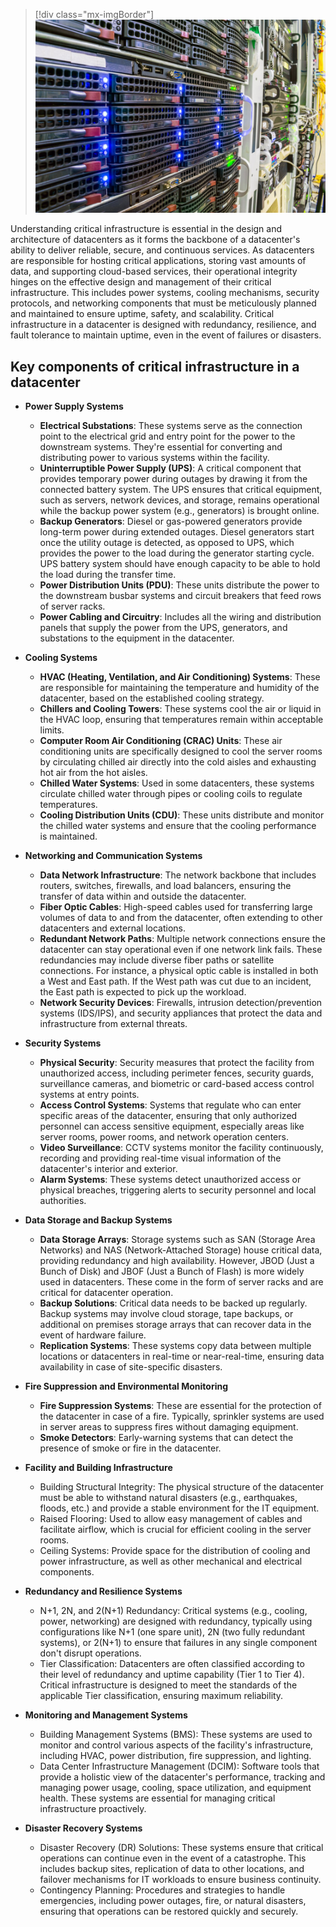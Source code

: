 >[!div class="mx-imgBorder"]
>[![Screenshot of a datacenter rack filled with server units, showcasing the intricate setup and connectivity of IT infrastructure.](../media/datacenter-server-rack.jpg)](../media/datacenter-server-rack.jpg#lightbox)

Understanding critical infrastructure is essential in the design and architecture of datacenters as it forms the backbone of a datacenter's ability to deliver reliable, secure, and continuous services. As datacenters are responsible for hosting critical applications, storing vast amounts of data, and supporting cloud-based services, their operational integrity hinges on the effective design and management of their critical infrastructure. This includes power systems, cooling mechanisms, security protocols, and networking components that must be meticulously planned and maintained to ensure uptime, safety, and scalability. Critical infrastructure in a datacenter is designed with redundancy, resilience, and fault tolerance to maintain uptime, even in the event of failures or disasters.

## Key components of critical infrastructure in a datacenter

- **Power Supply Systems**  
  - **Electrical Substations**: These systems serve as the connection point to the electrical grid and entry point for the power to the downstream systems. They're essential for converting and distributing power to various systems within the facility.  
  - **Uninterruptible Power Supply (UPS)**: A critical component that provides temporary power during outages by drawing it from the connected battery system. The UPS ensures that critical equipment, such as servers, network devices, and storage, remains operational while the backup power system (e.g., generators) is brought online.  
  - **Backup Generators**: Diesel or gas-powered generators provide long-term power during extended outages. Diesel generators start once the utility outage is detected, as opposed to UPS, which provides the power to the load during the generator starting cycle. UPS battery system should have enough capacity to be able to hold the load during the transfer time.  
  - **Power Distribution Units (PDU)**: These units distribute the power to the downstream busbar systems and circuit breakers that feed rows of server racks.  
  - **Power Cabling and Circuitry**: Includes all the wiring and distribution panels that supply the power from the UPS, generators, and substations to the equipment in the datacenter.

- **Cooling Systems**

  - **HVAC (Heating, Ventilation, and Air Conditioning) Systems**: These are responsible for maintaining the temperature and humidity of the datacenter, based on the established cooling strategy.  
  - **Chillers and Cooling Towers**: These systems cool the air or liquid in the HVAC loop, ensuring that temperatures remain within acceptable limits.  
  - **Computer Room Air Conditioning (CRAC) Units**: These air conditioning units are specifically designed to cool the server rooms by circulating chilled air directly into the cold aisles and exhausting hot air from the hot aisles.
  - **Chilled Water Systems**: Used in some datacenters, these systems circulate chilled water through pipes or cooling coils to regulate temperatures.  
  - **Cooling Distribution Units (CDU)**: These units distribute and monitor the chilled water systems and ensure that the cooling performance is maintained.

- **Networking and Communication Systems**

  - **Data Network Infrastructure**: The network backbone that includes routers, switches, firewalls, and load balancers, ensuring the transfer of data within and outside the datacenter.  
  - **Fiber Optic Cables**: High-speed cables used for transferring large volumes of data to and from the datacenter, often extending to other datacenters and external locations.  
  - **Redundant Network Paths**: Multiple network connections ensure the datacenter can stay operational even if one network link fails. These redundancies may include diverse fiber paths or satellite connections. For instance, a physical optic cable is installed in both a West and East path. If the West path was cut due to an incident, the East path is expected to pick up the workload.  
  - **Network Security Devices**: Firewalls, intrusion detection/prevention systems (IDS/IPS), and security appliances that protect the data and infrastructure from external threats.

- **Security Systems**

  - **Physical Security**: Security measures that protect the facility from unauthorized access, including perimeter fences, security guards, surveillance cameras, and biometric or card-based access control systems at entry points.
  - **Access Control Systems**: Systems that regulate who can enter specific areas of the datacenter, ensuring that only authorized personnel can access sensitive equipment, especially areas like server rooms, power rooms, and network operation centers.  
  - **Video Surveillance**: CCTV systems monitor the facility continuously, recording and providing real-time visual information of the datacenter's interior and exterior.  
  - **Alarm Systems**: These systems detect unauthorized access or physical breaches, triggering alerts to security personnel and local authorities.

- **Data Storage and Backup Systems**

  - **Data Storage Arrays**: Storage systems such as SAN (Storage Area Networks) and NAS (Network-Attached Storage) house critical data, providing redundancy and high availability. However, JBOD (Just a Bunch of Disk) and JBOF (Just a Bunch of Flash) is more widely used in datacenters. These come in the form of server racks and are critical for datacenter operation.  
  - **Backup Solutions**: Critical data needs to be backed up regularly. Backup systems may involve cloud storage, tape backups, or additional on premises storage arrays that can recover data in the event of hardware failure.  
  - **Replication Systems**: These systems copy data between multiple locations or datacenters in real-time or near-real-time, ensuring data availability in case of site-specific disasters.  

- **Fire Suppression and Environmental Monitoring**

  - **Fire Suppression Systems**: These are essential for the protection of the datacenter in case of a fire. Typically, sprinkler systems are used in server areas to suppress fires without damaging equipment.
  - **Smoke Detectors**: Early-warning systems that can detect the presence of smoke or fire in the datacenter.

- **Facility and Building Infrastructure**

  - Building Structural Integrity: The physical structure of the datacenter must be able to withstand natural disasters (e.g., earthquakes, floods, etc.) and provide a stable environment for the IT equipment.  
  - Raised Flooring: Used to allow easy management of cables and facilitate airflow, which is crucial for efficient cooling in the server rooms.  
  - Ceiling Systems: Provide space for the distribution of cooling and power infrastructure, as well as other mechanical and electrical components.

- **Redundancy and Resilience Systems**

  - N+1, 2N, and 2(N+1) Redundancy: Critical systems (e.g., cooling, power, networking) are designed with redundancy, typically using configurations like N+1 (one spare unit), 2N (two fully redundant systems), or 2(N+1) to ensure that failures in any single component don't disrupt operations.  
  - Tier Classification: Datacenters are often classified according to their level of redundancy and uptime capability (Tier 1 to Tier 4). Critical infrastructure is designed to meet the standards of the applicable Tier classification, ensuring maximum reliability.

- **Monitoring and Management Systems**

  - Building Management Systems (BMS): These systems are used to monitor and control various aspects of the facility's infrastructure, including HVAC, power distribution, fire suppression, and lighting.  
  - Data Center Infrastructure Management (DCIM): Software tools that provide a holistic view of the datacenter's performance, tracking and managing power usage, cooling, space utilization, and equipment health. These systems are essential for managing critical infrastructure proactively.

- **Disaster Recovery Systems**

  - Disaster Recovery (DR) Solutions: These systems ensure that critical operations can continue even in the event of a catastrophe. This includes backup sites, replication of data to other locations, and failover mechanisms for IT workloads to ensure business continuity.  
  - Contingency Planning: Procedures and strategies to handle emergencies, including power outages, fire, or natural disasters, ensuring that operations can be restored quickly and securely.
